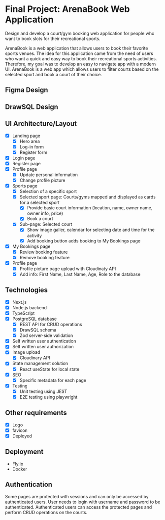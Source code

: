 # Final Project: ArenaBook Web Application

Design and develop a court/gym booking web application for people who want to book slots for their recreational sports.

ArenaBook is a web application that allows users to book their favorite sports venues. The idea for this application came from the need of users who want a quick and easy way to book their recreational sports activities. Therefore, my goal was to develop an easy to navigate app with a modern UI. ArenaBook is a web app which allows users to filter courts based on the selected sport and book a court of their choice.

## Figma Design

## DrawSQL Design

## UI Architecture/Layout

- [x] Landing page
  - [x] Hero area
  - [x] Log-in form
  - [x] Register form
- [x] Login page
- [x] Register page
- [x] Profile page
  - [x] Update personal information
  - [x] Change profile picture
- [x] Sports page
  - [x] Selection of a specific sport
  - [x] Selected sport page: Courts/gyms mapped and displayed as cards for a selected sport
    - [x] Provide basic court information (location, name, owner name, owner info, price)
    - [x] Book a court
  - [x] Sub-page: Selected court
    - [x] Show image galler, calendar for selecting date and time for the activity
    - [x] Add booking button adds booking to My Bookings page
- [x] My Bookings page
  - [x] Review booking feature
  - [x] Remove booking feature
- [x] Profile page
  - [x] Profile picture page upload with Cloudinaty API
  - [x] Add info: First Name, Last Name, Age, Role to the database

## Technologies

- [x] Next.js
- [x] Node.js backend
- [x] TypeScript
- [x] PostgreSQL database
  - [x] REST API for CRUD operations
  - [x] DrawSQL schema
  - [x] Zod server-side validation
- [x] Self written user authentication
- [x] Self written user authorization
- [x] Image upload
  - [x] Cloudinary API
- [x] State management solution
  - [x] React useState for local state
- [x] SEO
  - [x] Specific metadata for each page
- [x] Testing
  - [x] Unit testing using JEST
  - [x] E2E testing using playwright

## Other requirements

- [x] Logo
- [x] favicon
- [x] Deployed

## Deployment

- Fly.io
- Docker

## Authentication

Some pages are protected with sessions and can only be accessed by authenticated users. User needs to login with username and password to be authenticated. Authenticated users can access the protected pages and perform CRUD operations on the courts.
